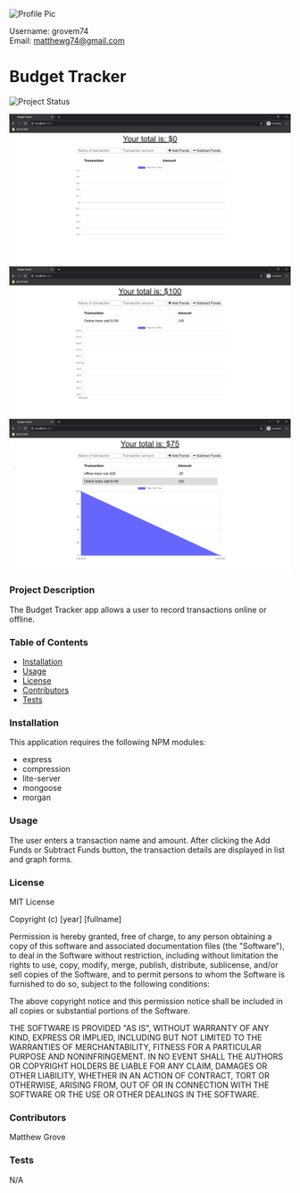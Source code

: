![Profile Pic](https://avatars2.githubusercontent.com/u/56848742?v=4) 
  
Username: grovem74<br>
Email: matthewg74@gmail.com<br>
     
# Budget Tracker

![Project Status](https://img.shields.io/badge/status-complete-green)&nbsp;      

![Budget tracker1](public/images/1.PNG)
![Budget tracker2](public/images/2.PNG)
![Budget tracker3](public/images/3.PNG)

### Project Description
The Budget Tracker app allows a user to record transactions online or offline.

### Table of Contents
* [Installation](#installation)
* [Usage](#usage)
* [License](#tests)
* [Contributors](#contributors)
* [Tests](#tests)

### Installation
This application requires the following NPM modules:

* express
* compression
* lite-server
* mongoose
* morgan

### Usage
The user enters a transaction name and amount. After clicking the Add Funds or Subtract Funds button, the transaction details are displayed in list and graph forms.

### License
MIT License  

Copyright (c) [year] [fullname]

Permission is hereby granted, free of charge, to any person obtaining a copy
of this software and associated documentation files (the "Software"), to deal
in the Software without restriction, including without limitation the rights
to use, copy, modify, merge, publish, distribute, sublicense, and/or sell
copies of the Software, and to permit persons to whom the Software is
furnished to do so, subject to the following conditions:

The above copyright notice and this permission notice shall be included in all
copies or substantial portions of the Software.

THE SOFTWARE IS PROVIDED "AS IS", WITHOUT WARRANTY OF ANY KIND, EXPRESS OR
IMPLIED, INCLUDING BUT NOT LIMITED TO THE WARRANTIES OF MERCHANTABILITY,
FITNESS FOR A PARTICULAR PURPOSE AND NONINFRINGEMENT. IN NO EVENT SHALL THE
AUTHORS OR COPYRIGHT HOLDERS BE LIABLE FOR ANY CLAIM, DAMAGES OR OTHER
LIABILITY, WHETHER IN AN ACTION OF CONTRACT, TORT OR OTHERWISE, ARISING FROM,
OUT OF OR IN CONNECTION WITH THE SOFTWARE OR THE USE OR OTHER DEALINGS IN THE
SOFTWARE.

### Contributors
Matthew Grove

### Tests
N/A
